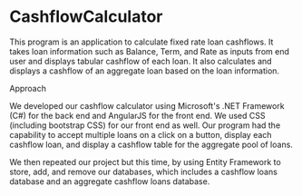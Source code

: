 # CashflowCalculator

This program is an application to calculate fixed rate loan cashflows. It takes loan information such as Balance, Term, and Rate as inputs from end user and displays tabular cashflow of each loan. It also calculates and displays a cashflow of an aggregate loan based on the loan information. 

Approach

We developed our cashflow calculator using Microsoft's .NET Framework (C#) for the back end and AngularJS for the front end. We used CSS (including bootstrap CSS) for our front end as well. Our program had the capability to accept multiple loans on a click on a button, display each cashflow loan, and display a cashflow table for the aggregate pool of loans. 

We then repeated our project but this time, by using Entity Framework to store, add, and remove our databases, which includes a cashflow loans database and an aggregate cashflow loans database. 
